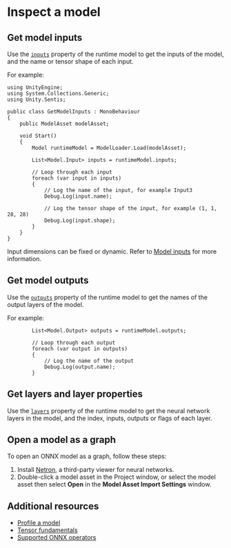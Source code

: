 # Inspect a model

## Get model inputs

Use the [`inputs`](xref:Unity.Sentis.Model.inputs) property of the runtime model to get the inputs of the model, and the name or tensor shape of each input.

For example:

```
using UnityEngine;
using System.Collections.Generic;
using Unity.Sentis;

public class GetModelInputs : MonoBehaviour
{
    public ModelAsset modelAsset;

    void Start()
    {
        Model runtimeModel = ModelLoader.Load(modelAsset);

        List<Model.Input> inputs = runtimeModel.inputs;

        // Loop through each input
        foreach (var input in inputs)
        {
            // Log the name of the input, for example Input3
            Debug.Log(input.name);

            // Log the tensor shape of the input, for example (1, 1, 28, 28)
            Debug.Log(input.shape);
        }
    }
}
```

Input dimensions can be fixed or dynamic. Refer to [Model inputs](models-concept.md#model-inputs) for more information.

## Get model outputs

Use the [`outputs`](xref:Unity.Sentis.Model.outputs) property of the runtime model to get the names of the output layers of the model.

For example:

```
        List<Model.Output> outputs = runtimeModel.outputs;
        
        // Loop through each output
        foreach (var output in outputs)
        {
            // Log the name of the output
            Debug.Log(output.name);
        }
```

## Get layers and layer properties

Use the [`layers`](xref:Unity.Sentis.Model.layers) property of the runtime model to get the neural network layers in the model, and the index, inputs, outputs or flags of each layer.

## Open a model as a graph

To open an ONNX model as a graph, follow these steps:

1. Install [Netron](https://github.com/lutzroeder/netron), a third-party viewer for neural networks.
2. Double-click a model asset in the Project window, or select the model asset then select **Open** in the **Model Asset Import Settings** window.

## Additional resources

- [Profile a model](profile-a-model.md)
- [Tensor fundamentals](tensor-fundamentals.md)
- [Supported ONNX operators](supported-operators.md)
